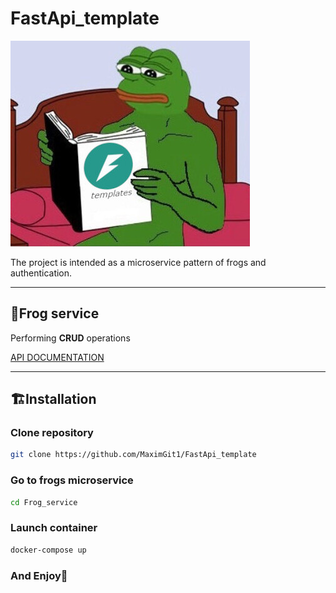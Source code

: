 # FastApi_template   

![Frogs](https://github.com/MaximGit1/FastApi_template/blob/main/ReadMeConfig/pepe_meme.jpg?raw=true)

The project is intended as a microservice pattern of frogs and authentication.

___
## 🐸Frog service

Performing **CRUD** operations

[API DOCUMENTATION](http://127.0.0.1:8000/docs)


___
## 🏗️Installation

### Clone repository
```Bash
git clone https://github.com/MaximGit1/FastApi_template
```

### Go to frogs microservice
```Bash
cd Frog_service
```

### Launch container
```Bash
docker-compose up
```

### And Enjoy🥰
